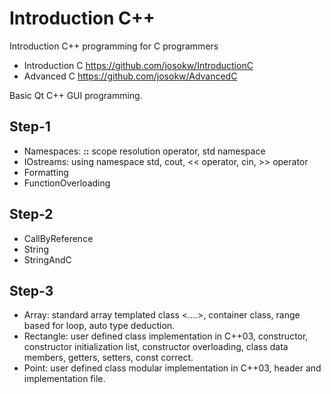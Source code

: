 # Introduction C++

Introduction C++ programming for C programmers
- Introduction C  https://github.com/josokw/IntroductionC
- Advanced C  https://github.com/josokw/AdvancedC

Basic Qt C++ GUI programming.

## Step-1

* Namespaces: **::** scope resolution operator, std namespace
* IOstreams: using namespace std, cout, << operator, cin, >> operator
* Formatting
* FunctionOverloading

## Step-2

* CallByReference
* String
* StringAndC

## Step-3

* Array: standard array templated class <....>, container class, range based for loop, auto type deduction.
* Rectangle: user defined class implementation in C++03, constructor, constructor initialization list, constructor overloading, class data members, getters, setters, const correct.
* Point: user defined class modular implementation in C++03, header and implementation file.

